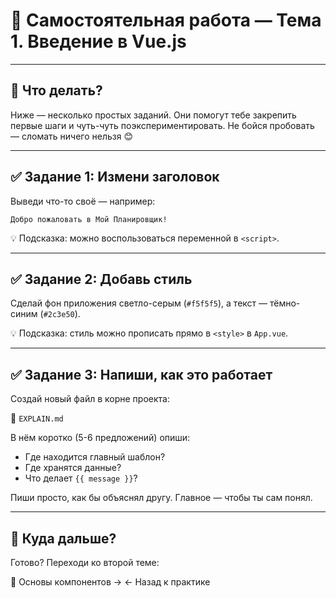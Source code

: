 # 🧠 Самостоятельная работа — Тема 1. Введение в Vue.js

---

## 📍 Что делать?

Ниже — несколько простых заданий. Они помогут тебе закрепить первые шаги и чуть-чуть поэкспериментировать. Не бойся пробовать — сломать ничего нельзя 😊

---

## ✅ Задание 1: Измени заголовок

Выведи что-то своё — например:

```Добро пожаловать в Мой Планировщик!```

💡 Подсказка: можно воспользоваться переменной в `<script>`.

---

## ✅ Задание 2: Добавь стиль

Сделай фон приложения светло-серым (`#f5f5f5`), а текст — тёмно-синим (`#2c3e50`).

💡 Подсказка: стиль можно прописать прямо в `<style>` в `App.vue`.

---

## ✅ Задание 3: Напиши, как это работает

Создай новый файл в корне проекта:

📄 `EXPLAIN.md`

В нём коротко (5-6 предложений) опиши:

* Где находится главный шаблон?
* Где хранятся данные?
* Что делает `{{ message }}`?

Пиши просто, как бы объяснял другу. Главное — чтобы ты сам понял.

---

## 🧭 Куда дальше?

Готово? Переходи ко второй теме:

📘 Основы компонентов →
← Назад к практике
